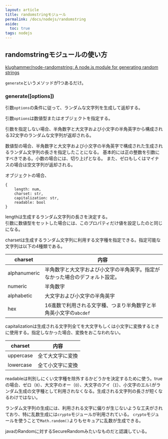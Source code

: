 ```yaml
---
layout: article
title: randomstringモジュール
permalink: /docs/nodejs/randomstring
aside:
  toc: true
tags: nodejs
---
```


## randomstringモジュールの使い方

[klughammer/node-randomstring: A node.js module for generating random strings](https://github.com/klughammer/node-randomstring)

`generate`というメソッドが1つあるだけ。

### generate([options])

引数`options`の条件に従って、ランダムな文字列を生成して返却する。

引数`options`は数値型またはオブジェクトを指定する。

引数を指定しない場合、半角数字と大文字および小文字の半角英字から構成される32文字のランダムな文字列が返却される。

数値型の場合、半角数字と大文字および小文字の半角英字で構成された生成されるランダム文字列の長さを指定したことになる。
基本的には正の整数を引数にすべきである。小数の場合には、切り上げとなる。
また、ゼロもしくはマイナスの場合は空文字列が返却される。

オブジェクトの場合、

```
{
    length: num,
    charset: str,
    capitalization: str,
    readable: bool
}
```

lengthは生成するランダム文字列の長さを決定する。  
引数に数値型をセットした場合には、このプロパティだけ値を設定したのと同じになる。

charsetは生成するランダム文字列に利用する文字種を指定できる。指定可能な文字列は以下の4種類である。

| charset | 内容 |
| -- | -- |
| alphanumeric | 半角数字と大文字および小文字の半角英字。指定がなかった場合のデフォルト設定。 |
| numeric | 半角数字 |
| alphabetic | 大文字および小文字の半角英字 |
| hex | 16進数で利用される文字種、つまり半角数字と半角英小文字の`abcdef` |

capitalizationは生成される文字列全てを大文字もしくは小文字に変換するときに使用する。指定しなかった場合、変換をおこなわれない。

| charset | 内容 |
| -- | -- |
| uppercase | 全て大文字に変換 |
| lowercase | 全て小文字に変換 |


readableは判別しにくい文字種を除外するかどうかを決定するために使う。trueの場合、ゼロ（`0`）、大文字のオー（`O`）、大文字のアイ（`I`）、小文字のエル`l`がランダム生成の文字種として利用されなくなる。生成される文字列の長さが短くなるわけではない。

ランダム文字列の生成には、利用される文字に偏りが生じないような工夫がされており、特に乱数生成には`crypto`モジュールが利用されている。
`crypto`モジュールを使うことで`Math.random()`よりもセキュアに乱数が生成できる。

javaのRandomに対するSecureRandomみたいなものだと認識している。
